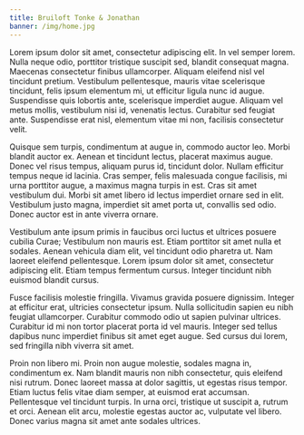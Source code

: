 ```yaml
---
title: Bruiloft Tonke & Jonathan
banner: /img/home.jpg
---
```


Lorem ipsum dolor sit amet, consectetur adipiscing elit. In vel semper lorem. Nulla neque odio, porttitor tristique suscipit sed, blandit consequat magna. Maecenas consectetur finibus ullamcorper. Aliquam eleifend nisl vel tincidunt pretium. Vestibulum pellentesque, mauris vitae scelerisque tincidunt, felis ipsum elementum mi, ut efficitur ligula nunc id augue. Suspendisse quis lobortis ante, scelerisque imperdiet augue. Aliquam vel metus mollis, vestibulum nisi id, venenatis lectus. Curabitur sed feugiat ante. Suspendisse erat nisl, elementum vitae mi non, facilisis consectetur velit.

Quisque sem turpis, condimentum at augue in, commodo auctor leo. Morbi blandit auctor ex. Aenean et tincidunt lectus, placerat maximus augue. Donec vel risus tempus, aliquam purus id, tincidunt dolor. Nullam efficitur tempus neque id lacinia. Cras semper, felis malesuada congue facilisis, mi urna porttitor augue, a maximus magna turpis in est. Cras sit amet vestibulum dui. Morbi sit amet libero id lectus imperdiet ornare sed in elit. Vestibulum justo magna, imperdiet sit amet porta ut, convallis sed odio. Donec auctor est in ante viverra ornare.

Vestibulum ante ipsum primis in faucibus orci luctus et ultrices posuere cubilia Curae; Vestibulum non mauris est. Etiam porttitor sit amet nulla et sodales. Aenean vehicula diam elit, vel tincidunt odio pharetra ut. Nam laoreet eleifend pellentesque. Lorem ipsum dolor sit amet, consectetur adipiscing elit. Etiam tempus fermentum cursus. Integer tincidunt nibh euismod blandit cursus.

Fusce facilisis molestie fringilla. Vivamus gravida posuere dignissim. Integer at efficitur erat, ultricies consectetur ipsum. Nulla sollicitudin sapien eu nibh feugiat ullamcorper. Curabitur commodo odio ut sapien pulvinar ultrices. Curabitur id mi non tortor placerat porta id vel mauris. Integer sed tellus dapibus nunc imperdiet finibus sit amet eget augue. Sed cursus dui lorem, sed fringilla nibh viverra sit amet.

Proin non libero mi. Proin non augue molestie, sodales magna in, condimentum ex. Nam blandit mauris non nibh consectetur, quis eleifend nisi rutrum. Donec laoreet massa at dolor sagittis, ut egestas risus tempor. Etiam luctus felis vitae diam semper, at euismod erat accumsan. Pellentesque vel tincidunt turpis. In urna orci, tristique ut suscipit a, rutrum et orci. Aenean elit arcu, molestie egestas auctor ac, vulputate vel libero. Donec varius magna sit amet ante sodales ultrices.